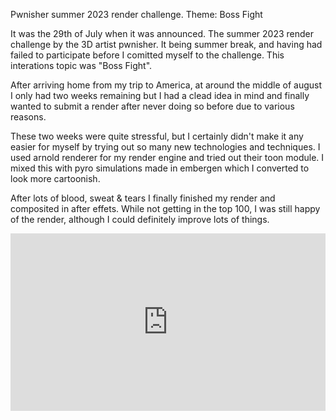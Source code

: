 Pwnisher summer 2023 render challenge. Theme: Boss Fight

It was the 29th of July when it was announced. The summer 2023 render challenge by the 3D artist pwnisher. It being summer break, and having had failed to participate before I comitted myself to the challenge. This interations topic was "Boss Fight".

After arriving home from my trip to America, at around the middle of august I only had two weeks remaining but I had a clead idea in mind and finally wanted to submit a render after never doing so before due to various reasons.

These two weeks were quite stressful, but I certainly didn't make it any easier for myself by trying out so many new technologies and techniques. I used arnold renderer for my render engine and tried out their toon module. I mixed this with pyro simulations made in embergen which I converted to look more cartoonish.

After lots of blood, sweat & tears I finally finished my render and composited in after effets. While not getting in the top 100, I was still happy of the render, although I could definitely improve lots of things.

<iframe width="100%" style="aspect-ratio:16/9" src="https://www.youtube.com/embed/raj8dWxzswc?si=RZG7c5JRzki4cfiA" title="YouTube video player" frameborder="0" allow="accelerometer; autoplay; clipboard-write; encrypted-media; gyroscope; picture-in-picture; web-share" referrerpolicy="strict-origin-when-cross-origin" allowfullscreen></iframe>
